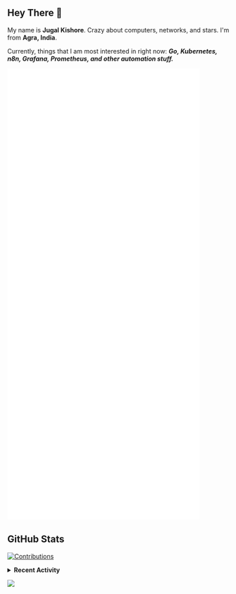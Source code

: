 ## Hey There 👋

My name is **Jugal Kishore**. Crazy about computers, networks, and stars. I'm from **Agra, India**.

Currently, things that I am most interested in right now: ***Go, Kubernetes, n8n, Grafana, Prometheus, and other automation stuff.***

[![Header](https://raw.githubusercontent.com/crazyuploader/crazyuploader/master/header.svg "Header")](https://devjugal.com/)

<!--
## Technologies & Tools

![](https://img.shields.io/badge/OS-Linux-informational?style=flat&logo=linux&logoColor=white&color=2bbc8a)
![](https://img.shields.io/badge/OS-Windows-informational?style=flat&logo=windows&logoColor=white&color=2bbc8a)
![](https://img.shields.io/badge/OS-Android-informational?style=flat&logo=android&logoColor=white&color=2bbc8a)

![](https://img.shields.io/badge/Editor-Code-informational?style=flat&logo=visual-studio-code&logoColor=white&color=2bbc8a)
![](https://img.shields.io/badge/Editor-IntelliJ%20IDEA-informational?style=flat&logo=intellij-idea&logoColor=white&color=2bbc8a)
![](https://img.shields.io/badge/Editor-Android%20Studio-informational?style=flat&logo=android-studio&logoColor=white&color=2bbc8a)

![](https://img.shields.io/badge/Code-Python-informational?style=flat&logo=python&logoColor=white&color=2bbc8a)
![](https://img.shields.io/badge/Code-Java-informational?style=flat&logo=java&logoColor=white&color=2bbc8a)
![](https://img.shields.io/badge/Code-JavaScript-informational?style=flat&logo=javascript&logoColor=white&color=2bbc8a)

![](https://img.shields.io/badge/Shell-Bash-informational?style=flat&logo=gnu-bash&logoColor=white&color=2bbc8a)

![](https://img.shields.io/badge/Markup%20Language-Markdown-informational?style=flat&logo=markdown&logoColor=white&color=2bbc8a)
![](https://img.shields.io/badge/Markup%20Language-HTML-informational?style=flat&logo=html5&logoColor=white&color=2bbc8a)

[](https://img.shields.io/badge/JS%20FrameWork-ReactJS-informational?style=flat&logo=react&logoColor=white&color=2bbc8a)

![](https://img.shields.io/badge/Tools-GIT-informational?style=flat&logo=git&logoColor=white&color=2bbc8a)
![](https://img.shields.io/badge/Tools-Docker-informational?style=flat&logo=docker&logoColor=white&color=2bbc8a)

![](https://img.shields.io/badge/CI/CD-GitHub%20Actions-informational?style=flat&logo=github-actions&logoColor=white&color=2bbc8a)
![](https://img.shields.io/badge/CI/CD-Travis%20CI-informational?style=flat&logo=travis-ci&logoColor=white&color=2bbc8a)
![](https://img.shields.io/badge/CI/CD-Circle%20CI-informational?style=flat&logo=circleci&logoColor=white&color=2bbc8a)
![](https://img.shields.io/badge/CI/CD-Semaphore%20CI-informational?style=flat&logo=semaphore-ci&logoColor=white&color=2bbc8a)

![](https://img.shields.io/badge/Cloud-Amazon%20Web%20Services-informational?style=flat&logo=amazon-aws&logoColor=white&color=2bbc8a)
![](https://img.shields.io/badge/Cloud-Microsoft%20Azure-informational?style=flat&logo=microsoft-azure&logoColor=white&color=2bbc8a)

-->

## GitHub Stats

<!--
<a href="https://github.com/crazyuploader">
    <img align="center" src="https://readme-stats.devjugal.com/api/top-langs/?username=crazyuploader&hide=C&exclude_repo=Kernel,dragontc,Whyred&langs_count=6&layout=compact" />
</a>

<p>
    <a href="https://github.com/crazyuploader">
        <img align="center" src="https://readme-stats.devjugal.com/api?username=crazyuploader" />
    </a>
</p>
-->

<!--
<p>
    <a href="https://github.com/crazyuploader">
        <img align="center" src="https://github-readme-streak-stats.herokuapp.com/?user=crazyuploader" />
    </a>
</p>
-->

<!--
## WakaTime Weekly Stats

<a href="https://wakatime.com/@crazyuploader">
    <img align="center" src="https://readme-stats.devjugal.com/api/wakatime?username=crazyuploader" />
</a> -->

[![Contributions](https://github4life.herokuapp.com/crazyuploader.gif)](https://github4life.herokuapp.com/crazyuploader)

<details>
    <summary><b>Recent Activity</b></summary>

<!--START_SECTION:activity-->
1. 💪 Opened PR [#42065](https://github.com/open-telemetry/opentelemetry-collector-contrib/pull/42065) in [open-telemetry/opentelemetry-collector-contrib](https://github.com/open-telemetry/opentelemetry-collector-contrib)
2. 🎉 Merged PR [#17](https://github.com/crazyuploader/Ubuntu-Mirror-Scraper/pull/17) in [crazyuploader/Ubuntu-Mirror-Scraper](https://github.com/crazyuploader/Ubuntu-Mirror-Scraper)
3. 🎉 Merged PR [#109](https://github.com/crazyuploader/IMDb_Top_50/pull/109) in [crazyuploader/IMDb_Top_50](https://github.com/crazyuploader/IMDb_Top_50)
4. 🎉 Merged PR [#49](https://github.com/crazyuploader/Ubuntu-Mirror-Speed-Tester/pull/49) in [crazyuploader/Ubuntu-Mirror-Speed-Tester](https://github.com/crazyuploader/Ubuntu-Mirror-Speed-Tester)
5. 🎉 Merged PR [#5](https://github.com/crazyuploader/OpenVSCode-Server/pull/5) in [crazyuploader/OpenVSCode-Server](https://github.com/crazyuploader/OpenVSCode-Server)
<!--END_SECTION:activity-->
</details>

![](https://hit.yhype.me/github/profile?user_id=49350241)
<!--<p align="center"><img src="https://quotes-github-readme.vercel.app/api?type=horizontal" /></p>-->
